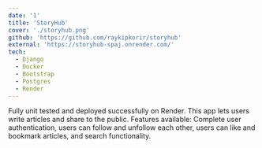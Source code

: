 ```yaml
---
date: '1'
title: 'StoryHub'
cover: './storyhub.png'
github: 'https://github.com/raykipkorir/storyhub'
external: 'https://storyhub-spaj.onrender.com/'
tech:
  - Django
  - Docker
  - Bootstrap
  - Postgres
  - Render
---
```


Fully unit tested and deployed successfully on Render. This app lets users write articles and share to the public. Features available: Complete user authentication, users can follow and unfollow each other, users can like and bookmark articles, and search functionality.
